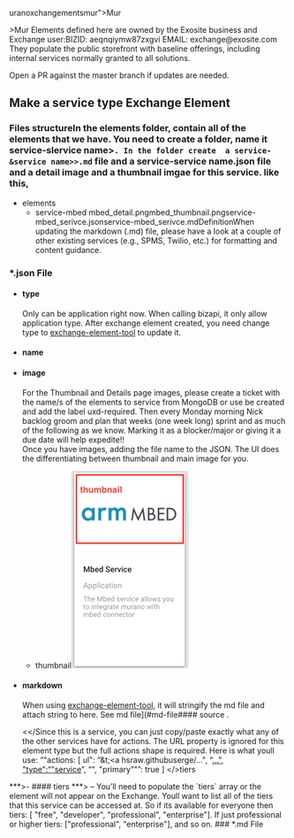 uranoxchangementsmur"&gt;Mur</h1>
<p>>Mur
Elements defined here are owned by the Exosite business and Exchange user:BIZID: aeqnqiymw87zxgvi
EMAIL: exchange@exosite.com
They populate the public storefront with baseline offerings, including internal services normally granted to all solutions.</p>
Open a PR against the master branch if updates are needed.

## Make a service type Exchange Element
### Files structureIn the elements folder, contain all of the elements that we have. You need to create a folder, name it service-slervice name>`. In the folder create  a service-&service name>>.md` file and a service-service name.json file and a detail image and a thumbnail imgae for this service.  like this,
- elements
	- service-mbed
mbed_detail.pngmbed_thumbnail.pngservice-mbed_serivce.jsonservice-mbed_serivce.mdDefinitionWhen updating the markdown (.md) file, please have a look at a couple of other existing services (e.g., SPMS, Twilio, etc.) for formatting and content guidance.
### *.json File
- #### type 
	Only can be application right now. When calling bizapi, it only allow application type. After exchange element created, you need change type to [exchange-element-tool] to update it.
- #### name

- #### image
	For the Thumbnail and Details page images, please create a ticket with the name/s of the elements to service from MongoDB or use be created and add the label uxd-required. Then every Monday morning Nick backlog groom and plan that weeks (one week long) sprint and as much of the following as we know.
Marking it as a blocker/major or giving it a due date will help expedite!!  
	Once you have images, adding the file name to the JSON.  The UI does the differentiating between thumbnail and main image for you.
	- thumbnail<img src="./readme_resources/thumbnail.png" width="213">
- #### markdown
	When using [exchange-element-tool], it will stringify the md file and attach string to here. See md file](#md-file#### source
	</a>.</p>
&lt;</Since this is a service, you can just copy/paste exactly what any of the other services have for actions. The URL property is ignored for this element type but the full actions shape is required.  Here is what youll use:
“"actions: [
ul": “&t;<a hsraw.githubuserge/…",
“<a href="http://content.com/exosite-garatype%22:%E2%80%9C%22service">...",
    "type":“"service</a>”,
“",
    "primary”"”: true
]
</>tiers</h4>
<p>***&gt;- #### tiers
	***>
 – You’ll need to populate the `tiers` array or the element will not appear on the Exchange.  Youll want to list all of the tiers that this service can be accessed at.  So if its available for everyone then tiers: [ "free", "developer", "professional", "enterprise"]. If just professional or higher tiers: ["professional", "enterprise"], and so on.
### *.md File


 [exchange-element-tool]:hs://github.com/exosite/dqa-env/tree/master/bin/exchange-element-tool
 <style type="text/css">
    .img{
        width: 50%;
    }
</style>
<!--stackedit_data:
eyJoaXN0b3J5IjpbLTE4MDEzNDE0NTJdfQ==
-->